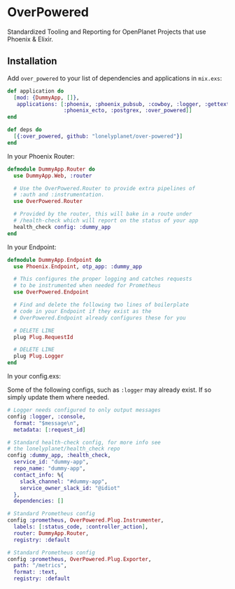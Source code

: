 # OverPowered

Standardized Tooling and Reporting for OpenPlanet Projects that use
Phoenix & Elixir.

## Installation

Add `over_powered` to your list of dependencies and applications in `mix.exs`:

```elixir
def application do
  [mod: {DummyApp, []},
   applications: [:phoenix, :phoenix_pubsub, :cowboy, :logger, :gettext,
                  :phoenix_ecto, :postgrex, :over_powered]]
end

def deps do
  [{:over_powered, github: "lonelyplanet/over-powered"}]
end
```

In your Phoenix Router:

```elixir
defmodule DummyApp.Router do
  use DummyApp.Web, :router

  # Use the OverPowered.Router to provide extra pipelines of
  # :auth and :instrumentation.
  use OverPowered.Router

  # Provided by the router, this will bake in a route under
  # /health-check which will report on the status of your app
  health_check config: :dummy_app
end
```

In your Endpoint:

```elixir
defmodule DummyApp.Endpoint do
  use Phoenix.Endpoint, otp_app: :dummy_app

  # This configures the proper logging and catches requests
  # to be instrumented when needed for Prometheus
  use OverPowered.Endpoint

  # Find and delete the following two lines of boilerplate
  # code in your Endpoint if they exist as the
  # OverPowered.Endpoint already configures these for you

  # DELETE LINE
  plug Plug.RequestId

  # DELETE LINE
  plug Plug.Logger
end
```

In your config.exs:

  Some of the following configs, such as `:logger` may already exist.  If so
  simply update them where needed.

```elixir
# Logger needs configured to only output messages
config :logger, :console,
  format: "$message\n",
  metadata: [:request_id]

# Standard health-check config, for more info see
# the lonelyplanet/health_check repo
config :dummy_app, :health_check,
  service_id: "dummy-app",
  repo_name: "dummy-app",
  contact_info: %{
    slack_channel: "#dummy-app",
    service_owner_slack_id: "@idiot"
  },
  dependencies: []

# Standard Prometheus config
config :prometheus, OverPowered.Plug.Instrumenter,
  labels: [:status_code, :controller_action],
  router: DummyApp.Router,
  registry: :default

# Standard Prometheus config
config :prometheus, OverPowered.Plug.Exporter,
  path: "/metrics",
  format: :text,
  registry: :default
```
